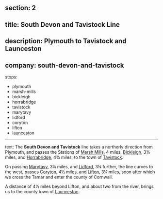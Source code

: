 section: 2
----
title: South Devon and Tavistock Line
----
description: Plymouth to Tavistock and Launceston
----
company: south-devon-and-tavistock
----
stops:
- plymouth
- marsh-mills
- bickleigh
- horrabridge
- tavistock
- marytavy
- lidford
- coryton
- lifton
- launceston
----
text: The **South Devon and Tavistock** line takes a northerly direction from Plymouth, and passes the Stations of [Marsh Mills](/stations/marsh-mills), 4 miles, [Bickleigh](/stations/bickleigh), 3¾ miles, and [Horrabridge](/stations/horrabridge), 4¾ miles, to the town of [Tavistock](/stations/tavistock).

On passing [Marytavy](/stations/marytavy), 3¼ miles, and [Lidford](/stations/lidford), 3¼ further, the line curves to the west, passes [Coryton](/stations/coryton), 4½ miles, and [Lifton](/stations/lifton), 3¼ miles, soon after which we cross the Tamar and enter the county of Cornwall.

A distance of 4½ miles beyond Lifton, and about two from the river, brings us to the county town of [Launceston](/stations/launceston).
